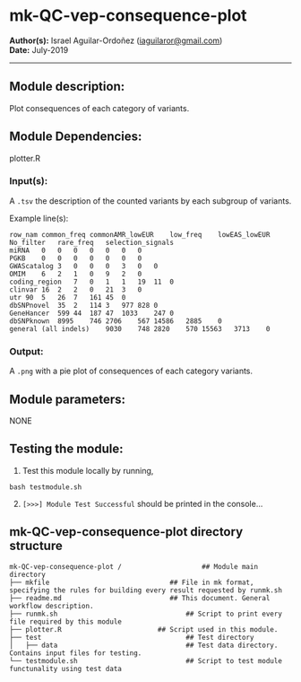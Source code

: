 # mk-QC-vep-consequence-plot
**Author(s):** Israel Aguilar-Ordoñez (iaguilaror@gmail.com)  
**Date:** July-2019  

---

## Module description:
Plot consequences of each category of variants.

## Module Dependencies:
plotter.R 

### Input(s):

A `.tsv` the description of the counted variants by each subgroup of variants.

Example line(s):

```
row_nam	common_freq	commonAMR_lowEUR	low_freq	lowEAS_lowEUR	No_filter	rare_freq	selection_signals
miRNA	0	0	0	0	0	0	0
PGKB	0	0	0	0	0	0	0
GWAScatalog	3	0	0	0	3	0	0
OMIM	6	2	1	0	9	2	0
coding_region	7	0	1	1	19	11	0
clinvar	16	2	2	0	21	3	0
utr	90	5	26	7	161	45	0
dbSNPnovel	35	2	114	3	977	828	0
GeneHancer	599	44	187	47	1033	247	0
dbSNPknown	8995	746	2706	567	14586	2885	0
general (all indels)	9030	748	2820	570	15563	3713	0
```


### Output:

A `.png` with a pie plot of consequences of each category variants. 

## Module parameters:
NONE

## Testing the module:

1. Test this module locally by running,
```
bash testmodule.sh
```

2. `[>>>] Module Test Successful` should be printed in the console...

## mk-QC-vep-consequence-plot directory structure

````
mk-QC-vep-consequence-plot /				    ## Module main directory
├── mkfile						   		## File in mk format, specifying the rules for building every result requested by runmk.sh
├── readme.md							## This document. General workflow description.
├── runmk.sh								## Script to print every file required by this module
├── plotter.R			    		 ## Script used in this module.
├── test									## Test directory
│   ├── data								## Test data directory. Contains input files for testing.
└── testmodule.sh							## Script to test module functunality using test data
````

